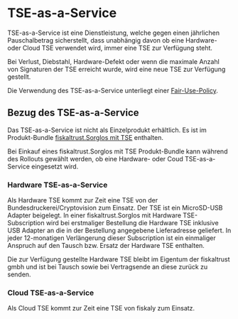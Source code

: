 # TSE-as-a-Service

TSE-as-a-Service ist eine Dienstleistung, welche gegen einen jährlichen Pauschalbetrag sicherstellt, dass unabhängig davon ob eine Hardware- oder Cloud TSE verwendet wird, immer eine TSE zur Verfügung steht.

Bei Verlust, Diebstahl, Hardware-Defekt oder wenn die maximale Anzahl von Signaturen der TSE erreicht wurde, wird eine neue TSE zur Verfügung gestellt.

Die Verwendung des TSE-as-a-Service unterliegt einer [Fair-Use-Policy](../../../for-posoperators/market-de-fair-use-policy.md).

## Bezug des TSE-as-a-Service

Das TSE-as-a-Service ist nicht als Einzelprodukt erhältlich. Es ist im Produkt-Bundle [fiskaltrust.Sorglos mit TSE](../../../for-posdealers/01-produkte/Sorglos-ohne-TSE.md) enthalten.

Bei Einkauf eines fiskaltrust.Sorglos mit TSE Produkt-Bundle kann während des Rollouts gewählt werden, ob eine Hardware- oder Coud TSE-as-a-Service eingesetzt wird.

### Hardware TSE-as-a-Service

Als Hardware TSE kommt zur Zeit eine TSE von der Bundesdruckerei/Cryptovision zum Einsatz. Der TSE ist ein MicroSD-USB Adapter beigelegt. In einer fiskaltrust.Sorglos mit Hardware TSE-Subscription wird bei erstmaliger Bestellung die Hardware TSE inklusive USB Adapter an die in der Bestellung angegebene Lieferadresse geliefert. In jeder 12-monatigen Verlängerung dieser Subscription ist ein einmaliger Anspruch auf den Tausch bzw. Ersatz der Hardware TSE enthalten. 

Die zur Verfügung gestellte Hardware TSE bleibt im Eigentum der fiskaltrust gmbh und ist bei Tausch sowie bei Vertragsende an diese zurück zu senden.

### Cloud TSE-as-a-Service

Als Cloud TSE kommt zur Zeit eine TSE von fiskaly zum Einsatz.